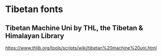 # Tibetan fonts

## Tibetan Machine Uni by THL, the Tibetan & Himalayan Library

https://www.thlib.org/tools/scripts/wiki/tibetan%20machine%20uni.html

